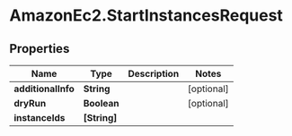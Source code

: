 # AmazonEc2.StartInstancesRequest

## Properties

Name | Type | Description | Notes
------------ | ------------- | ------------- | -------------
**additionalInfo** | **String** |  | [optional] 
**dryRun** | **Boolean** |  | [optional] 
**instanceIds** | **[String]** |  | 


